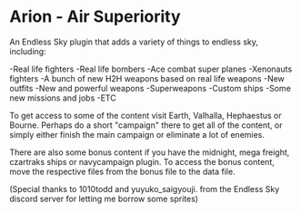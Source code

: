 # Arion - Air Superiority
An Endless Sky plugin that adds a variety of things to endless sky, including: 

-Real life fighters
-Real life bombers
-Ace combat super planes
-Xenonauts fighters
-A bunch of new H2H weapons based on real life weapons
-New outfits 
-New and powerful weapons
-Superweapons
-Custom ships
-Some new missions and jobs
-ETC

To get access to some of the content visit Earth, Valhalla, Hephaestus or Bourne. Perhaps do a short "campaign" there to get all of the content, or simply either finish the main campaign or eliminate a lot of enemies. 

There are also some bonus content if you have the midnight, mega freight, czartraks ships or navycampaign plugin. To access the bonus content, move the respective files from the bonus file to the data file.

(Special thanks to 1010todd and yuyuko_saigyouji. from the Endless Sky discord server for letting me borrow some sprites)
